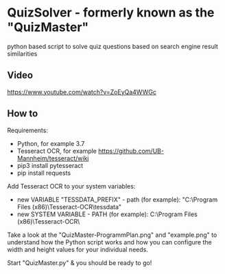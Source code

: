 # QuizSolver - formerly known as the "QuizMaster"
python based script to solve quiz questions based on search engine result similarities

## Video ##
https://www.youtube.com/watch?v=ZoEyQa4WWGc

## How to ##

Requirements:
- Python, for example 3.7
- Tesseract OCR, for example https://github.com/UB-Mannheim/tesseract/wiki
- pip3 install pytesseract
- pip install requests

Add Tesseract OCR to your system variables:
- new VARIABLE "TESSDATA_PREFIX" - path (for example): "C:\Program Files (x86)\Tesseract-OCR\tessdata"
- new SYSTEM VARIABLE - PATH (for example): C:\Program Files (x86)\Tesseract-OCR\

Take a look at the "QuizMaster-ProgrammPlan.png" and "example.png" to understand how the Python script works and how you can configure the width and height values for your individual needs.

Start "QuizMaster.py" & you should be ready to go!
